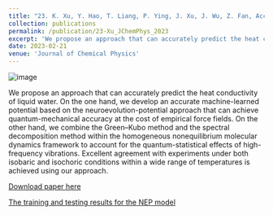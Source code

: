 ```yaml
---
title: "23. K. Xu, Y. Hao, T. Liang, P. Ying, J. Xu, J. Wu, Z. Fan, Accurate prediction of heat conductivity of water by a neuroevolution potential. J Chem Phys 158, 204114 (2023)."
collection: publications
permalink: /publication/23-Xu_JChemPhys_2023
excerpt: 'We propose an approach that can accurately predict the heat conductivity of liquid water.'
date: 2023-02-21
venue: 'Journal of Chemical Physics'
---
```

![image](https://github.com/hityingph/hityingph.github.io/assets/54773018/6907ae4d-b1f7-4910-8b6b-1ea8efaaedbe)

We propose an approach that can accurately predict the heat conductivity of liquid water. On the one hand, we develop an accurate
machine-learned potential based on the neuroevolution-potential approach that can achieve quantum-mechanical accuracy at the cost of
empirical force fields. On the other hand, we combine the Green–Kubo method and the spectral decomposition method within the homogeneous nonequilibrium molecular dynamics framework to account for the quantum-statistical effects of high-frequency vibrations. Excellent
agreement with experiments under both isobaric and isochoric conditions within a wide range of temperatures is achieved using our approach.

[Download paper here](http://hityingph.github.io/files/23-Xu_JChemPhys_2023.pdf)

[The training and testing results for the NEP model](https://gitlab.com/brucefan1983/nep-data)
